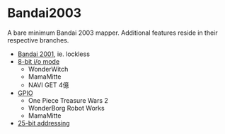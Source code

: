 # Bandai2003

A bare minimum Bandai 2003 mapper. Additional features reside in their respective branches.

* [Bandai 2001](../../tree/petite), ie. lockless
* [8-bit i/o mode](../../tree/8bit)
    * WonderWitch
    * MamaMitte
    * NAVI GET 4億
* [GPIO](../../tree/gpio)
    * One Piece Treasure Wars 2
    * WonderBorg Robot Works
    * MamaMitte
* [25-bit addressing](../../tree/25bit)
